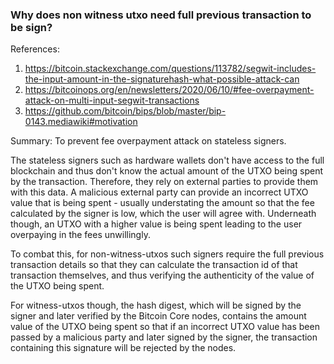 ### Why does non witness utxo need full previous transaction to be sign?

References:
1. https://bitcoin.stackexchange.com/questions/113782/segwit-includes-the-input-amount-in-the-signaturehash-what-possible-attack-can
2. https://bitcoinops.org/en/newsletters/2020/06/10/#fee-overpayment-attack-on-multi-input-segwit-transactions
3. https://github.com/bitcoin/bips/blob/master/bip-0143.mediawiki#motivation

Summary: To prevent fee overpayment attack on stateless signers.

The stateless signers such as hardware wallets don't have access to the full
blockchain and thus don't know the actual amount of the UTXO being spent by
the transaction. Therefore, they rely on external parties to provide them with
this data. A malicious external party can provide an incorrect UTXO value that
is being spent - usually understating the amount so that the fee calculated by
the signer is low, which the user will agree with. Underneath though, an UTXO
with a higher value is being spent leading to the user overpaying in the fees
unwillingly.

To combat this, for non-witness-utxos such signers require the full previous 
transaction details so that they can calculate the transaction id of that 
transaction themselves, and thus verifying the authenticity of the value of the
UTXO being spent.

For witness-utxos though, the hash digest, which will be signed by the signer and
later verified by the Bitcoin Core nodes, contains the amount value of the UTXO
being spent so that if an incorrect UTXO value has been passed by a malicious
party and later signed by the signer, the transaction containing this signature
will be rejected by the nodes.

 

